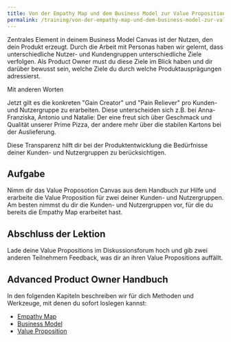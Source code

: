 ```yaml
---
title: Von der Empathy Map und dem Business Model zur Value Proposition
permalink: /training/von-der-empathy-map-und-dem-business-model-zur-value-proposition/
---
```


Zentrales Element in deinem Business Model Canvas ist der Nutzen, den dein Produkt erzeugt.
Durch die Arbeit mit Personas haben wir gelernt, dass unterschiedliche Nutzer- und Kundengruppen unterschiedliche Ziele verfolgen.
Als Product Owner must du diese Ziele im Blick haben und dir darüber bewusst sein, welche Ziele du durch welche Produktausprägungen adressierst.

Mit anderen Worten 

<!--Beim Erstellen des Business Model Canvas hast du dir bereits Gedanken zu deiner Value Proposition gemacht. Sie ist das zentrale Element im Canvas.
Doch deine Value Proposition kann mehrere Facetten haben, je nach Kunden- und Nutzergruppe.

Diesen Facetten gehen wir in dieser Lektion auf den Grund.
-->
Jetzt gilt es die konkreten "Gain Creator" und "Pain Reliever" pro Kunden- und Nutzergruppe zu erarbeiten.
Diese unterscheiden sich z.B. bei Anna-Franziska, Antonio und Natalie:
Der eine freut sich über Geschmack und Qualität unserer Prime Pizza, der andere mehr über die stabilen Kartons bei der Auslieferung.

Diese Transparenz hilft dir bei der Produktentwicklung die Bedürfnisse deiner Kunden- und Nutzergruppen zu berücksichtigen.

## Aufgabe

Nimm dir das Value Proposotion Canvas aus dem Handbuch zur Hilfe und erarbeite die Value Proposition für zwei deiner Kunden- und Nutzergruppen.
Am besten nimmst du dir die Kunden- und Nutzergruppen vor, für die du bereits die Empathy Map erarbeitet hast.


## Abschluss der Lektion

Lade deine Value Propositions im Diskussionsforum hoch und gib zwei anderen Teilnehmern Feedback, was dir an ihren Value Propositions auffällt.

## Advanced Product Owner Handbuch

In den folgenden Kapiteln beschreiben wir für dich Methoden und Werkzeuge, mit denen du sofort loslegen kannst:

* [Empathy Map][1]
* [Business Model][2]
* [Value Proposition][3]

[1]:	https://manual.advancedproductowner.com/empathy-map/
[2]:	https://manual.advancedproductowner.com/business-model/
[3]:	https://manual.advancedproductowner.com/value-proposition/